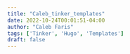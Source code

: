 ```yaml
---
title: "Caleb_tinker_templates"
date: 2022-10-24T00:01:51-04:00
author: "Caleb Faris"
tags: ['Tinker', 'Hugo', 'Templates']
draft: false
---
```


